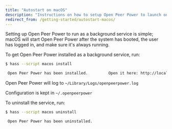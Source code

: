 ```yaml
---
title: "Autostart on macOS"
description: "Instructions on how to setup Open Peer Power to launch on Apple macOS."
redirect_from: /getting-started/autostart-macos/
---
```


Setting up Open Peer Power to run as a background service is simple; macOS will start Open Peer Power after the system has booted, the user has logged in, and make sure it's always running.

To get Open Peer Power installed as a background service, run:


```bash
$ hass --script macos install

 Open Peer Power has been installed.         Open it here: http://localhost:8123
```

 Open Peer Power will log to `~/Library/Logs/openpeerpower.log`

Configuration is kept in `~/.openpeerpower`

To uninstall the service, run:

```bash
$ hass --script macos uninstall

 Open Peer Power has been uninstalled.
```
